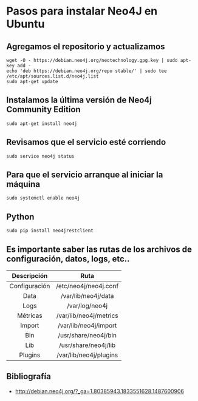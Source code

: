# Pasos para instalar Neo4J en Ubuntu

## Agregamos el repositorio y actualizamos
```
wget -O - https://debian.neo4j.org/neotechnology.gpg.key | sudo apt-key add -
echo 'deb https://debian.neo4j.org/repo stable/' | sudo tee /etc/apt/sources.list.d/neo4j.list
sudo apt-get update
```

## Instalamos la última versión de Neo4j Community Edition
```
sudo apt-get install neo4j
```

## Revisamos que el servicio esté corriendo
```
sudo service neo4j status
```

## Para que el servicio arranque al iniciar la máquina
```
sudo systemctl enable neo4j
```
## Python
```
sudo pip install neo4jrestclient
```

## Es importante saber las rutas de los archivos de configuración, datos, logs, etc..
| Descripción | Ruta|
| :---------------:|:-------------:|
| Configuración | /etc/neo4j/neo4j.conf |
| Data | /var/lib/neo4j/data |
| Logs | /var/log/neo4j |
| Métricas | /var/lib/neo4j/metrics |
| Import | /var/lib/neo4j/import |
| Bin | /usr/share/neo4j/bin |
| Lib | /usr/share/neo4j/lib |
| Plugins | /var/lib/neo4j/plugins |

## Bibliografía
* http://debian.neo4j.org/?_ga=1.80385943.1833551628.1487600906
